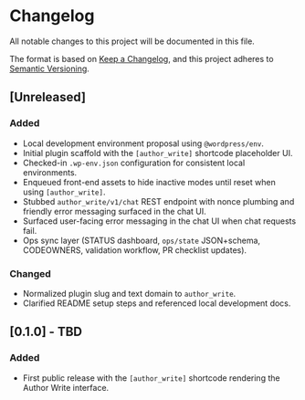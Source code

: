 # Changelog

All notable changes to this project will be documented in this file.

The format is based on [Keep a Changelog](https://keepachangelog.com/en/1.1.0/),
and this project adheres to [Semantic Versioning](https://semver.org/spec/v2.0.0.html).

## [Unreleased]

### Added

- Local development environment proposal using `@wordpress/env`.
- Initial plugin scaffold with the `[author_write]` shortcode placeholder UI.
- Checked-in `.wp-env.json` configuration for consistent local environments.
- Enqueued front-end assets to hide inactive modes until reset when using `[author_write]`.
- Stubbed `author_write/v1/chat` REST endpoint with nonce plumbing and friendly error messaging surfaced in the chat UI.
- Surfaced user-facing error messaging in the chat UI when chat requests fail.
- Ops sync layer (STATUS dashboard, `ops/state` JSON+schema, CODEOWNERS, validation workflow, PR checklist updates).

### Changed

- Normalized plugin slug and text domain to `author_write`.
- Clarified README setup steps and referenced local development docs.

## [0.1.0] - TBD

### Added

- First public release with the `[author_write]` shortcode rendering the Author Write interface.

